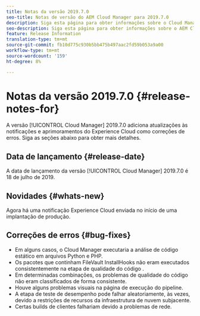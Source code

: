 ```yaml
---
title: Notas da versão 2019.7.0
seo-title: Notas de versão do AEM Cloud Manager para 2019.7.0
description: Siga esta página para obter informações sobre o Cloud Manager Versão 2019.7.0.
seo-description: Siga esta página para obter informações sobre o AEM Cloud Manager Versão 2019.7.0.
feature: Release Information
translation-type: tm+mt
source-git-commit: fb10d775c930b5bb475b497aac2fd59b053a9a00
workflow-type: tm+mt
source-wordcount: '159'
ht-degree: 8%

---
```


# Notas da versão 2019.7.0 {#release-notes-for}

A versão [!UICONTROL Cloud Manager] 2019.7.0 adiciona atualizações às notificações e aprimoramentos do Experience Cloud como correções de erros. Siga as seções abaixo para obter mais detalhes.

## Data de lançamento {#release-date}

A data de lançamento da versão [!UICONTROL Cloud Manager] 2019.7.0 é 18 de julho de 2019.

## Novidades {#whats-new}

Agora há uma notificação Experience Cloud enviada no início de uma implantação de produção.

## Correções de erros {#bug-fixes}

* Em alguns casos, o Cloud Manager executaria a análise de código estático em arquivos Python e PHP.
* Os pacotes que continham FileVault InstallHooks não eram executados consistentemente na etapa de qualidade do código .
* Em determinadas combinações, os problemas de qualidade do código não eram classificados de forma consistente.
* Houve alguns problemas visuais na página de execução do pipeline.
* A etapa de teste de desempenho pode falhar aleatoriamente, às vezes, devido a restrições de recursos da infraestrutura de nuvem subjacente.
* Certas builds de clientes falhariam devido a problemas de rede.